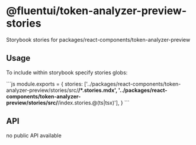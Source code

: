# @fluentui/token-analyzer-preview-stories

Storybook stories for packages/react-components/token-analyzer-preview

## Usage

To include within storybook specify stories globs:

\`\`\`js
module.exports = {
stories: ['../packages/react-components/token-analyzer-preview/stories/src/**/*.stories.mdx', '../packages/react-components/token-analyzer-preview/stories/src/**/index.stories.@(ts|tsx)'],
}
\`\`\`

## API

no public API available
